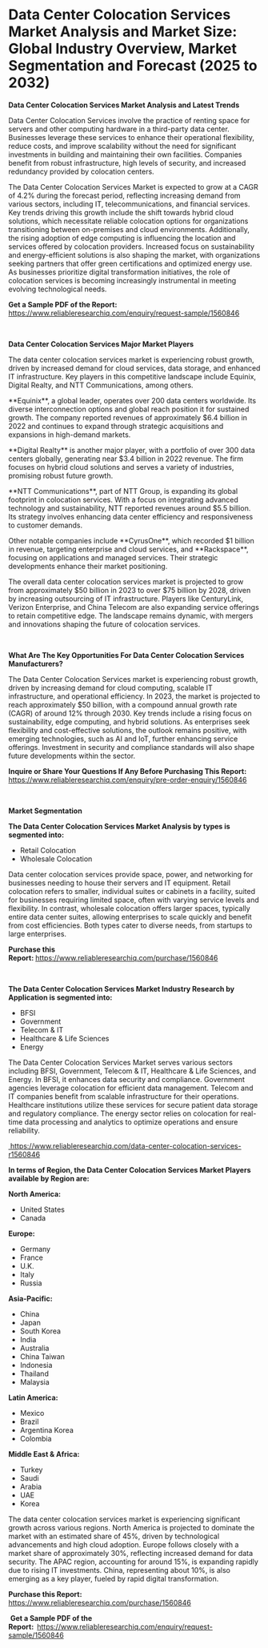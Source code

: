 <p><h1>Data Center Colocation Services Market Analysis and Market Size: Global Industry Overview, Market Segmentation and Forecast (2025 to 2032)</h1></p><p><strong>Data Center Colocation Services Market Analysis and Latest Trends</strong></p>
<p><p>Data Center Colocation Services involve the practice of renting space for servers and other computing hardware in a third-party data center. Businesses leverage these services to enhance their operational flexibility, reduce costs, and improve scalability without the need for significant investments in building and maintaining their own facilities. Companies benefit from robust infrastructure, high levels of security, and increased redundancy provided by colocation centers.</p><p>The Data Center Colocation Services Market is expected to grow at a CAGR of 4.2% during the forecast period, reflecting increasing demand from various sectors, including IT, telecommunications, and financial services. Key trends driving this growth include the shift towards hybrid cloud solutions, which necessitate reliable colocation options for organizations transitioning between on-premises and cloud environments. Additionally, the rising adoption of edge computing is influencing the location and services offered by colocation providers. Increased focus on sustainability and energy-efficient solutions is also shaping the market, with organizations seeking partners that offer green certifications and optimized energy use. As businesses prioritize digital transformation initiatives, the role of colocation services is becoming increasingly instrumental in meeting evolving technological needs.</p></p>
<p><strong>Get a Sample PDF of the Report:&nbsp;</strong> <a href="https://www.reliableresearchiq.com/enquiry/request-sample/1560846?utm_campaign=3457&utm_medium=2&utm_source=Github&utm_content=ia&utm_term=19042025&utm_id=data-center-colocation-services">https://www.reliableresearchiq.com/enquiry/request-sample/1560846</a></p>
<p>&nbsp;</p>
<p><strong>Data Center Colocation Services Major Market Players</strong></p>
<p><p>The data center colocation services market is experiencing robust growth, driven by increased demand for cloud services, data storage, and enhanced IT infrastructure. Key players in this competitive landscape include Equinix, Digital Realty, and NTT Communications, among others.</p><p>**Equinix**, a global leader, operates over 200 data centers worldwide. Its diverse interconnection options and global reach position it for sustained growth. The company reported revenues of approximately $6.4 billion in 2022 and continues to expand through strategic acquisitions and expansions in high-demand markets.</p><p>**Digital Realty** is another major player, with a portfolio of over 300 data centers globally, generating near $3.4 billion in 2022 revenue. The firm focuses on hybrid cloud solutions and serves a variety of industries, promising robust future growth.</p><p>**NTT Communications**, part of NTT Group, is expanding its global footprint in colocation services. With a focus on integrating advanced technology and sustainability, NTT reported revenues around $5.5 billion. Its strategy involves enhancing data center efficiency and responsiveness to customer demands.</p><p>Other notable companies include **CyrusOne**, which recorded $1 billion in revenue, targeting enterprise and cloud services, and **Rackspace**, focusing on applications and managed services. Their strategic developments enhance their market positioning.</p><p>The overall data center colocation services market is projected to grow from approximately $50 billion in 2023 to over $75 billion by 2028, driven by increasing outsourcing of IT infrastructure. Players like CenturyLink, Verizon Enterprise, and China Telecom are also expanding service offerings to retain competitive edge. The landscape remains dynamic, with mergers and innovations shaping the future of colocation services.</p></p>
<p>&nbsp;</p>
<p><strong>What Are The Key Opportunities For Data Center Colocation Services Manufacturers?</strong></p>
<p><p>The Data Center Colocation Services market is experiencing robust growth, driven by increasing demand for cloud computing, scalable IT infrastructure, and operational efficiency. In 2023, the market is projected to reach approximately $50 billion, with a compound annual growth rate (CAGR) of around 12% through 2030. Key trends include a rising focus on sustainability, edge computing, and hybrid solutions. As enterprises seek flexibility and cost-effective solutions, the outlook remains positive, with emerging technologies, such as AI and IoT, further enhancing service offerings. Investment in security and compliance standards will also shape future developments within the sector.</p></p>
<p><strong>Inquire or Share Your Questions If Any Before Purchasing This Report:</strong> <a href="https://www.reliableresearchiq.com/enquiry/pre-order-enquiry/1560846?utm_campaign=3457&utm_medium=2&utm_source=Github&utm_content=ia&utm_term=19042025&utm_id=data-center-colocation-services">https://www.reliableresearchiq.com/enquiry/pre-order-enquiry/1560846</a></p>
<p>&nbsp;</p>
<p><strong>Market Segmentation</strong></p>
<p><strong>The Data Center Colocation Services Market Analysis by types is segmented into:</strong></p>
<p><ul><li>Retail Colocation</li><li>Wholesale Colocation</li></ul></p>
<p><p>Data center colocation services provide space, power, and networking for businesses needing to house their servers and IT equipment. Retail colocation refers to smaller, individual suites or cabinets in a facility, suited for businesses requiring limited space, often with varying service levels and flexibility. In contrast, wholesale colocation offers larger spaces, typically entire data center suites, allowing enterprises to scale quickly and benefit from cost efficiencies. Both types cater to diverse needs, from startups to large enterprises.</p></p>
<p><strong>Purchase this Report:&nbsp;</strong><a href="https://www.reliableresearchiq.com/purchase/1560846?utm_campaign=3457&utm_medium=2&utm_source=Github&utm_content=ia&utm_term=19042025&utm_id=data-center-colocation-services">https://www.reliableresearchiq.com/purchase/1560846</a></p>
<p>&nbsp;</p>
<p><strong>The Data Center Colocation Services Market Industry Research by Application is segmented into:</strong></p>
<p><ul><li>BFSI</li><li>Government</li><li>Telecom & IT</li><li>Healthcare & Life Sciences</li><li>Energy</li></ul></p>
<p><p>The Data Center Colocation Services Market serves various sectors including BFSI, Government, Telecom & IT, Healthcare & Life Sciences, and Energy. In BFSI, it enhances data security and compliance. Government agencies leverage colocation for efficient data management. Telecom and IT companies benefit from scalable infrastructure for their operations. Healthcare institutions utilize these services for secure patient data storage and regulatory compliance. The energy sector relies on colocation for real-time data processing and analytics to optimize operations and ensure reliability.</p></p>
<p><a href="https://www.reliableresearchiq.com/data-center-colocation-services-r1560846?utm_campaign=3457&utm_medium=2&utm_source=Github&utm_content=ia&utm_term=19042025&utm_id=data-center-colocation-services">&nbsp;https://www.reliableresearchiq.com/data-center-colocation-services-r1560846</a></p>
<p><strong>In terms of Region, the Data Center Colocation Services Market Players available by Region are:</strong></p>
<p>
    <p> <strong> North America: </strong>
        <ul>
            <li>United States</li>
            <li>Canada</li>
        </ul>
        </p> 
    <p> <strong> Europe: </strong>
        <ul>
            <li>Germany</li>
            <li>France</li>
            <li>U.K.</li>
            <li>Italy</li>
            <li>Russia</li>
        </ul>
        </p> 
    <p> <strong> Asia-Pacific: </strong>
        <ul>
            <li>China</li>
            <li>Japan</li>
            <li>South Korea</li>
            <li>India</li>
            <li>Australia</li>
            <li>China Taiwan</li>
            <li>Indonesia</li>
            <li>Thailand</li>
            <li>Malaysia</li>
        </ul>
        </p> 
    <p> <strong> Latin America: </strong>
        <ul>
            <li>Mexico</li>
            <li>Brazil</li>
            <li>Argentina Korea</li>
            <li>Colombia</li>
        </ul>
        </p> 
    <p> <strong> Middle East & Africa: </strong>
        <ul>
            <li>Turkey</li>
            <li>Saudi</li>
            <li>Arabia</li>
            <li>UAE</li>
            <li>Korea</li>
        </ul>
    </p>
    </p>
<p><p>The data center colocation services market is experiencing significant growth across various regions. North America is projected to dominate the market with an estimated share of 45%, driven by technological advancements and high cloud adoption. Europe follows closely with a market share of approximately 30%, reflecting increased demand for data security. The APAC region, accounting for around 15%, is expanding rapidly due to rising IT investments. China, representing about 10%, is also emerging as a key player, fueled by rapid digital transformation.</p></p>
<p><strong>Purchase this Report: </strong><a href="https://www.reliableresearchiq.com/purchase/1560846?utm_campaign=3457&utm_medium=2&utm_source=Github&utm_content=ia&utm_term=19042025&utm_id=data-center-colocation-services">https://www.reliableresearchiq.com/purchase/1560846</a></p>
<p>&nbsp;<strong>Get a Sample PDF of the Report:&nbsp;&nbsp;</strong><a href="https://www.reliableresearchiq.com/enquiry/request-sample/1560846?utm_campaign=3457&utm_medium=2&utm_source=Github&utm_content=ia&utm_term=19042025&utm_id=data-center-colocation-services">https://www.reliableresearchiq.com/enquiry/request-sample/1560846</a></p>
<p><strong></strong></p>
<p><p></p><p></p><p></p></p>